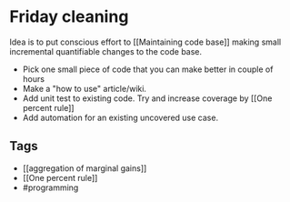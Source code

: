 # Friday cleaning

Idea is to put conscious effort to [[Maintaining code base]] making small incremental
quantifiable changes to the code base.

- Pick one small piece of code that you can make better in couple of hours
- Make a "how to use" article/wiki.
- Add unit test to existing code. Try and increase coverage by [[One percent rule]]
- Add automation for an existing uncovered use case.

## Tags

- [[aggregation of marginal gains]]
- [[One percent rule]]
- #programming 